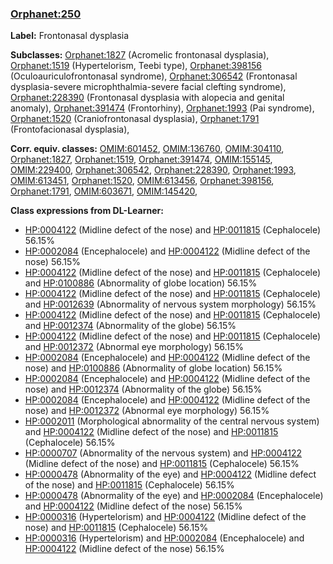 
### [Orphanet:250](http://www.orpha.net/ORDO/Orphanet_250)
**Label:** Frontonasal dysplasia

**Subclasses:** [Orphanet:1827](http://www.orpha.net/ORDO/Orphanet_1827) (Acromelic frontonasal dysplasia), [Orphanet:1519](http://www.orpha.net/ORDO/Orphanet_1519) (Hypertelorism, Teebi type), [Orphanet:398156](http://www.orpha.net/ORDO/Orphanet_398156) (Oculoauriculofrontonasal syndrome), [Orphanet:306542](http://www.orpha.net/ORDO/Orphanet_306542) (Frontonasal dysplasia-severe microphthalmia-severe facial clefting syndrome), [Orphanet:228390](http://www.orpha.net/ORDO/Orphanet_228390) (Frontonasal dysplasia with alopecia and genital anomaly), [Orphanet:391474](http://www.orpha.net/ORDO/Orphanet_391474) (Frontorhiny), [Orphanet:1993](http://www.orpha.net/ORDO/Orphanet_1993) (Pai syndrome), [Orphanet:1520](http://www.orpha.net/ORDO/Orphanet_1520) (Craniofrontonasal dysplasia), [Orphanet:1791](http://www.orpha.net/ORDO/Orphanet_1791) (Frontofacionasal dysplasia), 

**Corr. equiv. classes:** [OMIM:601452](http://purl.obolibrary.org/obo/OMIM_601452), [OMIM:136760](http://purl.obolibrary.org/obo/OMIM_136760), [OMIM:304110](http://purl.obolibrary.org/obo/OMIM_304110), [Orphanet:1827](http://www.orpha.net/ORDO/Orphanet_1827), [Orphanet:1519](http://www.orpha.net/ORDO/Orphanet_1519), [Orphanet:391474](http://www.orpha.net/ORDO/Orphanet_391474), [OMIM:155145](http://purl.obolibrary.org/obo/OMIM_155145), [OMIM:229400](http://purl.obolibrary.org/obo/OMIM_229400), [Orphanet:306542](http://www.orpha.net/ORDO/Orphanet_306542), [Orphanet:228390](http://www.orpha.net/ORDO/Orphanet_228390), [Orphanet:1993](http://www.orpha.net/ORDO/Orphanet_1993), [OMIM:613451](http://purl.obolibrary.org/obo/OMIM_613451), [Orphanet:1520](http://www.orpha.net/ORDO/Orphanet_1520), [OMIM:613456](http://purl.obolibrary.org/obo/OMIM_613456), [Orphanet:398156](http://www.orpha.net/ORDO/Orphanet_398156), [Orphanet:1791](http://www.orpha.net/ORDO/Orphanet_1791), [OMIM:603671](http://purl.obolibrary.org/obo/OMIM_603671), [OMIM:145420](http://purl.obolibrary.org/obo/OMIM_145420), 

**Class expressions from DL-Learner:**

- [HP:0004122](http://purl.obolibrary.org/obo/HP_0004122) (Midline defect of the nose) and [HP:0011815](http://purl.obolibrary.org/obo/HP_0011815) (Cephalocele) 56.15%
- [HP:0002084](http://purl.obolibrary.org/obo/HP_0002084) (Encephalocele) and [HP:0004122](http://purl.obolibrary.org/obo/HP_0004122) (Midline defect of the nose) 56.15%
- [HP:0004122](http://purl.obolibrary.org/obo/HP_0004122) (Midline defect of the nose) and [HP:0011815](http://purl.obolibrary.org/obo/HP_0011815) (Cephalocele) and [HP:0100886](http://purl.obolibrary.org/obo/HP_0100886) (Abnormality of globe location) 56.15%
- [HP:0004122](http://purl.obolibrary.org/obo/HP_0004122) (Midline defect of the nose) and [HP:0011815](http://purl.obolibrary.org/obo/HP_0011815) (Cephalocele) and [HP:0012639](http://purl.obolibrary.org/obo/HP_0012639) (Abnormality of nervous system morphology) 56.15%
- [HP:0004122](http://purl.obolibrary.org/obo/HP_0004122) (Midline defect of the nose) and [HP:0011815](http://purl.obolibrary.org/obo/HP_0011815) (Cephalocele) and [HP:0012374](http://purl.obolibrary.org/obo/HP_0012374) (Abnormality of the globe) 56.15%
- [HP:0004122](http://purl.obolibrary.org/obo/HP_0004122) (Midline defect of the nose) and [HP:0011815](http://purl.obolibrary.org/obo/HP_0011815) (Cephalocele) and [HP:0012372](http://purl.obolibrary.org/obo/HP_0012372) (Abnormal eye morphology) 56.15%
- [HP:0002084](http://purl.obolibrary.org/obo/HP_0002084) (Encephalocele) and [HP:0004122](http://purl.obolibrary.org/obo/HP_0004122) (Midline defect of the nose) and [HP:0100886](http://purl.obolibrary.org/obo/HP_0100886) (Abnormality of globe location) 56.15%
- [HP:0002084](http://purl.obolibrary.org/obo/HP_0002084) (Encephalocele) and [HP:0004122](http://purl.obolibrary.org/obo/HP_0004122) (Midline defect of the nose) and [HP:0012374](http://purl.obolibrary.org/obo/HP_0012374) (Abnormality of the globe) 56.15%
- [HP:0002084](http://purl.obolibrary.org/obo/HP_0002084) (Encephalocele) and [HP:0004122](http://purl.obolibrary.org/obo/HP_0004122) (Midline defect of the nose) and [HP:0012372](http://purl.obolibrary.org/obo/HP_0012372) (Abnormal eye morphology) 56.15%
- [HP:0002011](http://purl.obolibrary.org/obo/HP_0002011) (Morphological abnormality of the central nervous system) and [HP:0004122](http://purl.obolibrary.org/obo/HP_0004122) (Midline defect of the nose) and [HP:0011815](http://purl.obolibrary.org/obo/HP_0011815) (Cephalocele) 56.15%
- [HP:0000707](http://purl.obolibrary.org/obo/HP_0000707) (Abnormality of the nervous system) and [HP:0004122](http://purl.obolibrary.org/obo/HP_0004122) (Midline defect of the nose) and [HP:0011815](http://purl.obolibrary.org/obo/HP_0011815) (Cephalocele) 56.15%
- [HP:0000478](http://purl.obolibrary.org/obo/HP_0000478) (Abnormality of the eye) and [HP:0004122](http://purl.obolibrary.org/obo/HP_0004122) (Midline defect of the nose) and [HP:0011815](http://purl.obolibrary.org/obo/HP_0011815) (Cephalocele) 56.15%
- [HP:0000478](http://purl.obolibrary.org/obo/HP_0000478) (Abnormality of the eye) and [HP:0002084](http://purl.obolibrary.org/obo/HP_0002084) (Encephalocele) and [HP:0004122](http://purl.obolibrary.org/obo/HP_0004122) (Midline defect of the nose) 56.15%
- [HP:0000316](http://purl.obolibrary.org/obo/HP_0000316) (Hypertelorism) and [HP:0004122](http://purl.obolibrary.org/obo/HP_0004122) (Midline defect of the nose) and [HP:0011815](http://purl.obolibrary.org/obo/HP_0011815) (Cephalocele) 56.15%
- [HP:0000316](http://purl.obolibrary.org/obo/HP_0000316) (Hypertelorism) and [HP:0002084](http://purl.obolibrary.org/obo/HP_0002084) (Encephalocele) and [HP:0004122](http://purl.obolibrary.org/obo/HP_0004122) (Midline defect of the nose) 56.15%


